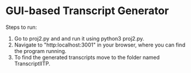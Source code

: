 # GUI-based Transcript Generator
Steps to run:
1. Go to proj2.py and and run it using python3 proj2.py.
2. Navigate to "http:localhost:3001" in your browser, where you can find the program running.
3. To find the generated transcripts move to the folder named TranscriptIITP.
